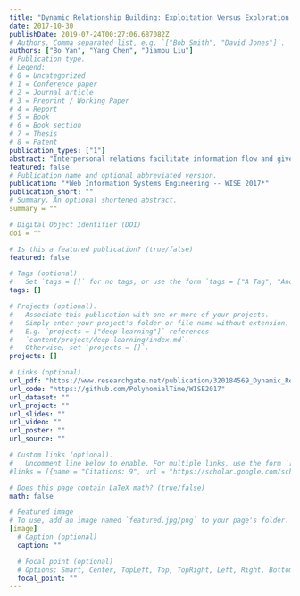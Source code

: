 ```yaml
---
title: "Dynamic Relationship Building: Exploitation Versus Exploration on a Social Network"
date: 2017-10-30
publishDate: 2019-07-24T00:27:06.687082Z
# Authors. Comma separated list, e.g. `["Bob Smith", "David Jones"]`.
authors: ["Bo Yan", "Yang Chen", "Jiamou Liu"]
# Publication type.
# Legend:
# 0 = Uncategorized
# 1 = Conference paper
# 2 = Journal article
# 3 = Preprint / Working Paper
# 4 = Report
# 5 = Book
# 6 = Book section
# 7 = Thesis
# 8 = Patent
publication_types: ["1"]
abstract: "Interpersonal relations facilitate information flow and give rise to positional advantage of individuals in a social network. We ask the question: How would an individual build relations with members of a dynamic social network in order to arrive at a central position in the network? We formalize this question using the dynamic network building problem. Two strategies stand out to solve this problem: The first directs the individual to exploit their social proximity by linking to nodes that are close-by, while the second tries its best to explore distant regions of the network. We evaluate and contrast these two strategies with respect to edge- and distance-based cost metrics, as well as other structural properties such as embeddedness and clustering coefficient. Experiments are performed on models of dynamic random graphs and real-world data sets. We then discuss and test ways that combine these two strategies."
featured: false
# Publication name and optional abbreviated version.
publication: "*Web Information Systems Engineering -- WISE 2017*"
publication_short: ""
# Summary. An optional shortened abstract.
summary = ""

# Digital Object Identifier (DOI)
doi = ""

# Is this a featured publication? (true/false)
featured: false

# Tags (optional).
#   Set `tags = []` for no tags, or use the form `tags = ["A Tag", "Another Tag"]` for one or more tags.
tags: []

# Projects (optional).
#   Associate this publication with one or more of your projects.
#   Simply enter your project's folder or file name without extension.
#   E.g. `projects = ["deep-learning"]` references
#   `content/project/deep-learning/index.md`.
#   Otherwise, set `projects = []`.
projects: []

# Links (optional).
url_pdf: "https://www.researchgate.net/publication/320184569_Dynamic_Relationship_Building_Exploitation_Versus_Exploration_on_a_Social_Network"
url_code: "https://github.com/PolynomialTime/WISE2017"
url_dataset: ""
url_project: ""
url_slides: ""
url_video: ""
url_poster: ""
url_source: ""

# Custom links (optional).
#   Uncomment line below to enable. For multiple links, use the form `[{...}, {...}, {...}]`.
#links = [{name = "Citations: 9", url = "https://scholar.google.com/scholar?cites=4825604373906396874"}]

# Does this page contain LaTeX math? (true/false)
math: false

# Featured image
# To use, add an image named `featured.jpg/png` to your page's folder.
[image]
  # Caption (optional)
  caption: ""

  # Focal point (optional)
  # Options: Smart, Center, TopLeft, Top, TopRight, Left, Right, BottomLeft, Bottom, BottomRight
  focal_point: ""
---
```


